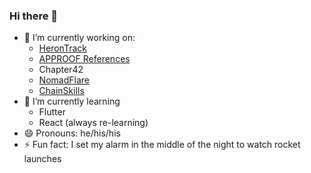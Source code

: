 ### Hi there 👋


- 🔭 I’m currently working on:
  - [HeronTrack](https://www.herontrack.com)
  - [APPROOF References](https://www.derbigum.fr/solutions-digitales/approof-references/)
  - Chapter42
  - [NomadFlare](https://www.nomadflare.com)
  - [ChainSkills](https://www.chainskills.com)
- 🌱 I’m currently learning 
  - Flutter
  - React (always re-learning)
- 😄 Pronouns: he/his/his
- ⚡ Fun fact: I set my alarm in the middle of the night to watch rocket launches
